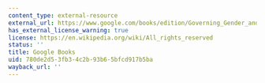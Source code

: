 ```yaml
---
content_type: external-resource
external_url: https://www.google.com/books/edition/Governing_Gender_and_Sexuality_in_Coloni/pG2MDwAAQBAJ?hl=en&gbpv=1
has_external_license_warning: true
license: https://en.wikipedia.org/wiki/All_rights_reserved
status: ''
title: Google Books
uid: 780de2d5-3fb3-4c2b-93b6-5bfcd917b5ba
wayback_url: ''
---
```

